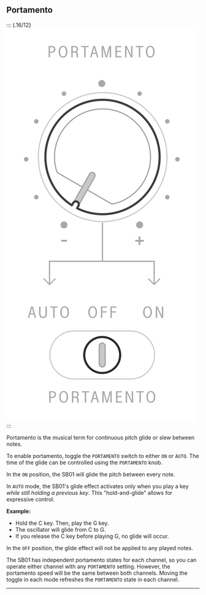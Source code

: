 ## Portamento

<article>

::: {.16/12}
![FIGURE 1.10](assets/sb01-portamento.svg)
:::

Portamento is the musical term for continuous pitch glide or slew between notes.

To enable portamento, toggle the `PORTAMENTO` switch to either `ON` or `AUTO`. The time of the glide can be controlled using the `PORTAMENTO` knob.

In the `ON` position, the SB01 will glide the pitch between every note. 

In `AUTO` mode, the SB01's glide effect activates only when you play a key *while still holding a previous key*. This "hold-and-glide" allows for expressive control.

**Example:**

* Hold the C key. Then, play the G key.
* The oscillator will glide from C to G.
* If you release the C key before playing G, no glide will occur.

In the `OFF` position, the glide effect will not be applied to any played notes.

The SB01 has independent portamento states for each channel, so you can operate either channel with any `PORTAMENTO` setting. However, the portamento speed will be the same between both channels. Moving the toggle in each mode refreshes the `PORTAMENTO` state in each channel.

</article>

---
